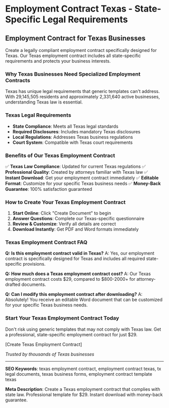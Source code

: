 # Employment Contract Texas - State-Specific Legal Requirements

## Employment Contract for Texas Businesses

Create a legally compliant employment contract specifically designed for Texas. Our Texas employment contract includes all state-specific requirements and protects your business interests.

### Why Texas Businesses Need Specialized Employment Contracts

Texas has unique legal requirements that generic templates can't address. With 29,145,505 residents and approximately 2,331,640 active businesses, understanding Texas law is essential.

### Texas Legal Requirements

- **State Compliance**: Meets all Texas legal standards
- **Required Disclosures**: Includes mandatory Texas disclosures
- **Local Regulations**: Addresses Texas business regulations
- **Court System**: Compatible with Texas court requirements

### Benefits of Our Texas Employment Contract

✅ **Texas Law Compliance**: Updated for current Texas regulations
✅ **Professional Quality**: Created by attorneys familiar with Texas law
✅ **Instant Download**: Get your employment contract immediately
✅ **Editable Format**: Customize for your specific Texas business needs
✅ **Money-Back Guarantee**: 100% satisfaction guaranteed

### How to Create Your Texas Employment Contract

1. **Start Online**: Click "Create Document" to begin
2. **Answer Questions**: Complete our Texas-specific questionnaire
3. **Review & Customize**: Verify all details are correct
4. **Download Instantly**: Get PDF and Word formats immediately

### Texas Employment Contract FAQ

**Q: Is this employment contract valid in Texas?**
A: Yes, our employment contract is specifically designed for Texas and includes all required state-specific provisions.

**Q: How much does a Texas employment contract cost?**
A: Our Texas employment contract costs $29, compared to $800-2000+ for attorney-drafted documents.

**Q: Can I modify this employment contract after downloading?**
A: Absolutely! You receive an editable Word document that can be customized for your specific Texas business needs.

### Start Your Texas Employment Contract Today

Don't risk using generic templates that may not comply with Texas law. Get a professional, state-specific employment contract for just $29.

[Create Texas Employment Contract]

*Trusted by thousands of Texas businesses*

---

**SEO Keywords**: texas employment contract, employment contract texas, tx legal documents, texas business forms, employment contract template texas

**Meta Description**: Create a Texas employment contract that complies with state law. Professional template for $29. Instant download with money-back guarantee.
